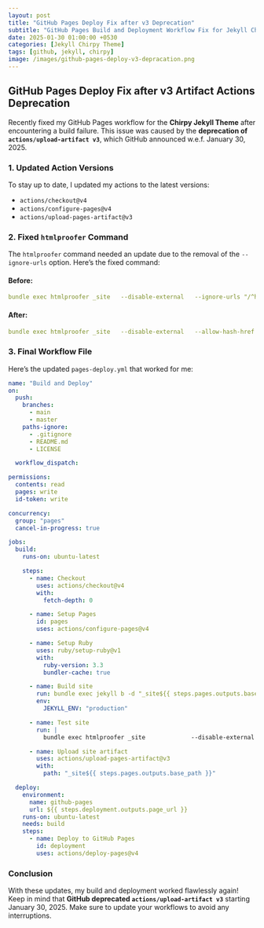 ```yaml
---
layout: post
title: "GitHub Pages Deploy Fix after v3 Deprecation"
subtitle: "GitHub Pages Build and Deployment Workflow Fix for Jekyll Chirpy Theme after v3 Artifact Actions Deprecation"
date: 2025-01-30 01:00:00 +0530
categories: [Jekyll Chirpy Theme]
tags: [github, jekyll, chirpy]
image: /images/github-pages-deploy-v3-depracation.png
---
```





## **GitHub Pages Deploy Fix after v3 Artifact Actions Deprecation**

Recently fixed my GitHub Pages workflow for the **Chirpy Jekyll Theme** after encountering a build failure. This issue was caused by the **deprecation of `actions/upload-artifact v3`**, which GitHub announced w.e.f. January 30, 2025.

### **1. Updated Action Versions**
To stay up to date, I updated my actions to the latest versions:

- `actions/checkout@v4`
- `actions/configure-pages@v4`
- `actions/upload-pages-artifact@v3`

### **2. Fixed `htmlproofer` Command**
The `htmlproofer` command needed an update due to the removal of the `--ignore-urls` option. Here’s the fixed command:

#### **Before:**
```yaml
bundle exec htmlproofer _site   --disable-external   --ignore-urls "/^http:\/\/127.0.0.1/,/^http:\/\/0.0.0.0/,/^http:\/\/localhost/"
```

#### **After:**
```yaml
bundle exec htmlproofer _site   --disable-external   --allow-hash-href
```

### **3. Final Workflow File**
Here’s the updated `pages-deploy.yml` that worked for me:

```yaml
name: "Build and Deploy"
on:
  push:
    branches:
      - main
      - master
    paths-ignore:
      - .gitignore
      - README.md
      - LICENSE

  workflow_dispatch:

permissions:
  contents: read
  pages: write
  id-token: write

concurrency:
  group: "pages"
  cancel-in-progress: true

jobs:
  build:
    runs-on: ubuntu-latest

    steps:
      - name: Checkout
        uses: actions/checkout@v4
        with:
          fetch-depth: 0

      - name: Setup Pages
        id: pages
        uses: actions/configure-pages@v4

      - name: Setup Ruby
        uses: ruby/setup-ruby@v1
        with:
          ruby-version: 3.3
          bundler-cache: true

      - name: Build site
        run: bundle exec jekyll b -d "_site${{ steps.pages.outputs.base_path }}"
        env:
          JEKYLL_ENV: "production"

      - name: Test site
        run: |
          bundle exec htmlproofer _site             --disable-external             --allow-hash-href

      - name: Upload site artifact
        uses: actions/upload-pages-artifact@v3
        with:
          path: "_site${{ steps.pages.outputs.base_path }}"

  deploy:
    environment:
      name: github-pages
      url: ${{ steps.deployment.outputs.page_url }}
    runs-on: ubuntu-latest
    needs: build
    steps:
      - name: Deploy to GitHub Pages
        id: deployment
        uses: actions/deploy-pages@v4
```

### **Conclusion**
With these updates, my build and deployment worked flawlessly again! Keep in mind that **GitHub deprecated `actions/upload-artifact v3`** starting January 30, 2025. Make sure to update your workflows to avoid any interruptions.
